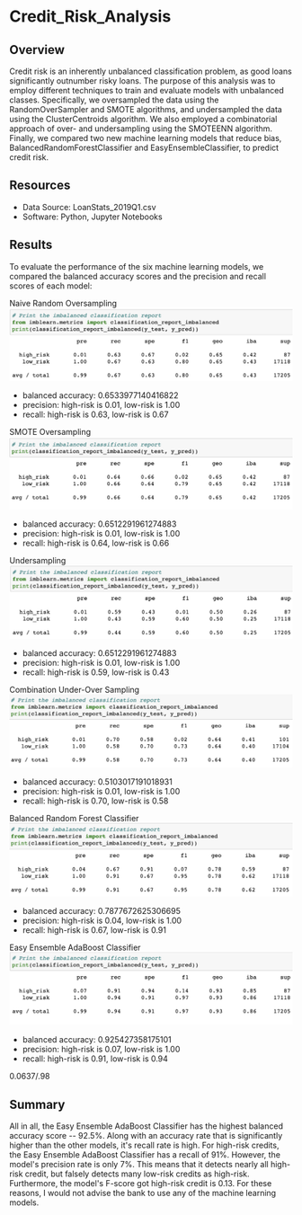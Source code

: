 # Credit_Risk_Analysis

## Overview

Credit risk is an inherently unbalanced classification problem, as good loans significantly outnumber risky loans. The purpose of this analysis was to employ different techniques to train and evaluate models with unbalanced classes. Specifically, we oversampled the data using the RandomOverSampler and SMOTE algorithms, and undersampled the data using the ClusterCentroids algorithm. We also employed a combinatorial approach of over- and undersampling using the SMOTEENN algorithm. Finally, we compared two new machine learning models that reduce bias, BalancedRandomForestClassifier and EasyEnsembleClassifier, to predict credit risk. 

## Resources
- Data Source: LoanStats_2019Q1.csv
- Software: Python, Jupyter Notebooks


## Results

To evaluate the performance of the six machine learning models, we compared the balanced accuracy scores and the precision and recall scores of each model:

Naive Random Oversampling
![naive](https://github.com/MichaelaAnastasiaAustin/Credit_Risk_Analysis/blob/main/images/naive.png)

- balanced accuracy: 0.6533977140416822
- precision: high-risk is 0.01, low-risk is 1.00
- recall: high-risk is 0.63, low-risk is 0.67

SMOTE Oversampling
![smote](https://github.com/MichaelaAnastasiaAustin/Credit_Risk_Analysis/blob/main/images/SMOTE.png)

- balanced accuracy: 0.6512291961274883
- precision: high-risk is 0.01, low-risk is 1.00
- recall: high-risk is 0.64, low-risk is 0.66

Undersampling
![under](https://github.com/MichaelaAnastasiaAustin/Credit_Risk_Analysis/blob/main/images/under.png)

- balanced accuracy: 0.6512291961274883
- precision: high-risk is 0.01, low-risk is 1.00
- recall: high-risk is 0.59, low-risk is 0.43

Combination Under-Over Sampling
![combination](https://github.com/MichaelaAnastasiaAustin/Credit_Risk_Analysis/blob/main/images/combination.png)

- balanced accuracy: 0.5103017191018931
- precision: high-risk is 0.01, low-risk is 1.00
- recall: high-risk is 0.70, low-risk is 0.58

Balanced Random Forest Classifier
![forest](https://github.com/MichaelaAnastasiaAustin/Credit_Risk_Analysis/blob/main/images/forest.png)

- balanced accuracy: 0.7877672625306695
- precision: high-risk is 0.04, low-risk is 1.00
- recall: high-risk is 0.67, low-risk is 0.91

Easy Ensemble AdaBoost Classifier
![adaboost](https://github.com/MichaelaAnastasiaAustin/Credit_Risk_Analysis/blob/main/images/AdaBoost.png)

- balanced accuracy: 0.925427358175101
- precision: high-risk is 0.07, low-risk is 1.00
- recall: high-risk is 0.91, low-risk is 0.94

0.0637/.98


## Summary 
All in all, the Easy Ensemble AdaBoost Classifier has the highest balanced accuracy score -- 92.5%. Along with an accuracy rate that is significantly higher than the other models, it's recall rate is high. For high-risk credits, the Easy Ensemble AdaBoost Classifier has a recall of 91%. However, the model's precision rate is only 7%. This means that it detects nearly all high-risk credit, but falsely detects many low-risk credits as high-risk. Furthermore, the model's F-score got high-risk credit is 0.13. For these reasons, I would not advise the bank to use any of the machine learning models.